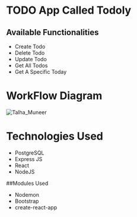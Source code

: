 # TODO App Called Todoly

## Available Functionalities
- Create Todo
- Delete Todo
- Update Todo
- Get All Todos
- Get A Specific Today

# WorkFlow Diagram
![Talha_Muneer](https://telegra.ph/file/f90bec2912c8a7b90da2d.png)

# Technologies Used
- PostgreSQL
- Express JS
- React
- NodeJS

##Modules Used
- Nodemon
- Bootstrap
- create-react-app
